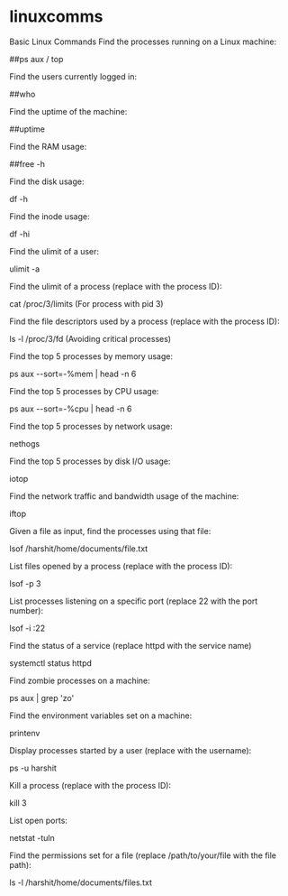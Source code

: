 # linuxcomms
Basic Linux Commands
Find the processes running on a Linux machine:

##ps aux / top

Find the users currently logged in:

##who

Find the uptime of the machine:

##uptime

Find the RAM usage:

##free -h

Find the disk usage:

df -h

Find the inode usage:

df -hi

Find the ulimit of a user:

ulimit -a

Find the ulimit of a process (replace <pid> with the process ID):

cat /proc/3/limits (For process with pid 3)

Find the file descriptors used by a process (replace <pid> with the process ID):

ls -l /proc/3/fd (Avoiding critical processes)

Find the top 5 processes by memory usage:

ps aux --sort=-%mem | head -n 6

Find the top 5 processes by CPU usage:

ps aux --sort=-%cpu | head -n 6

Find the top 5 processes by network usage:

nethogs

Find the top 5 processes by disk I/O usage:

iotop

Find the network traffic and bandwidth usage of the machine:

iftop

Given a file as input, find the processes using that file:

lsof /harshit/home/documents/file.txt

List files opened by a process (replace <pid> with the process ID):

lsof -p 3

List processes listening on a specific port (replace 22 with the port number):

lsof -i :22

Find the status of a service (replace httpd with the service name)

systemctl status httpd

Find zombie processes on a machine:

ps aux | grep 'zo'

Find the environment variables set on a machine:

printenv

Display processes started by a user (replace <username> with the username):

ps -u harshit

Kill a process (replace <pid> with the process ID):

kill 3

List open ports:

netstat -tuln

Find the permissions set for a file (replace /path/to/your/file with the file path):

ls -l /harshit/home/documents/files.txt
